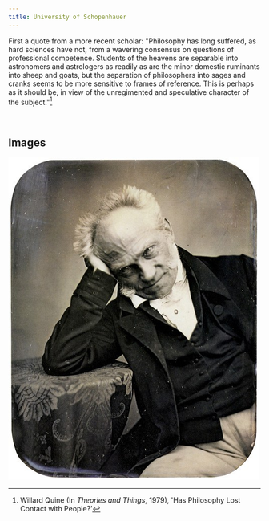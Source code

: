 ```yaml
---
title: University of Schopenhauer
---
```


First a quote from a more recent scholar: "Philosophy has long suffered, as hard
sciences have not, from a wavering consensus on questions of professional
competence. Students of the heavens are separable into astronomers and
astrologers as readily as are the minor domestic ruminants into sheep and goats,
but the separation of philosophers into sages and cranks seems to be more
sensitive to frames of reference. This is perhaps as it should be, in view of
the unregimented and speculative character of the subject."[^1]

[^1]: Willard Quine (In *Theories and Things*, 1979), 'Has Philosophy Lost
Contact with People?’

 

Images
------

![](../images/schopenhauer1.jpg)
